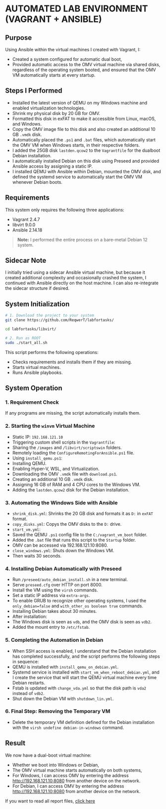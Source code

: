 # AUTOMATED LAB ENVIRONMENT (VAGRANT + ANSIBLE)

## Purpose

Using Ansible within the virtual machines I created with Vagrant, I:

- Created a system configured for automatic dual boot,
- Provided automatic access to the OMV virtual machine via shared disks, regardless of the operating system booted, and ensured that the OMV VM automatically starts at every startup.

## Steps I Performed

- Installed the latest version of QEMU on my Windows machine and enabled virtualization technologies.
- Shrink my physical disk by 20 GB for OMV.
- Formatted this disk in exFAT to make it accessible from Linux, macOS, and Windows.
- Copy the OMV image file to this disk and also created an additional 10 GB `.vmdk` disk.
- Automatically placed the `.ps1` and `.bat` files, which automatically start the OMV VM when Windows starts, in their respective folders.
- I added the 25GB disk `lastden.qcow2` to the `Vagrantfile` for the dualboot Debian installation.
- I automatically installed Debian on this disk using Preseed and provided Ansible access by assigning a static IP.
- I installed QEMU with Ansible within Debian, mounted the OMV disk, and defined the systemd service to automatically start the OMV VM whenever Debian boots.

## Requirements

This system only requires the following three applications:

- Vagrant 2.4.7
- libvirt 9.0.0
- Ansible 2.14.18

> **Note:** I performed the entire process on a bare-metal Debian 12 system.

## Sidecar Note

I initially tried using a sidecar Ansible virtual machine, but because it created additional complexity and occasionally crashed the system, I continued with Ansible directly on the host machine. I can also re-integrate the sidecar structure if desired.

## System Initialization

```bash
# 1. Download the project to your system
git clone https://github.com/ReqwerT/labfortasks/

cd labfortasks/libvirt/

# 2. Run as ROOT
sudo ./start_all.sh
```

This script performs the following operations:

- Checks requirements and installs them if they are missing.
- Starts virtual machines.
- Runs Ansible playbooks.

## System Operation

### 1. Requirement Check

If any programs are missing, the script automatically installs them.

### 2. Starting the `winvm` Virtual Machine

- Static IP: `192.168.121.10`
- Triggering custom shell scripts in the `Vagrantfile`:
- Sharing the `/images` and `/libvirt/scriptswin` folders.
- Remotely loading the `ConfigureRemotingForAnsible.ps1` file.
- Using `install_qemu.ps1`:
- Installing QEMU.
- Enabling Hyper-V, WSL, and Virtualization.
- Downloading the OMV `.vmdk` file with `download.ps1`.
- Creating an additional 10 GB `.vmdk` disk.
- Assigning 16 GB of RAM and 4 CPU cores to the Windows VM.
- Adding the `lastden.qcow2` disk for the Debian installation.

### 3. Automating the Windows Side with Ansible

- `shrink_disk.yml`: Shrinks the 20 GB disk and formats it as `D:` in `exFAT` format.
- `copy_disks.yml`: Copys the OMV disks to the `D:` drive.
- `start_vm.yml`:
- Saved the QEMU `.ps1` config file to the `C:/vagrant_vm_boot` folder.
- Added the `.bat` file that runs this script to the `Startup` folder.
- OMV can be accessed via 192.168.121.10:8080.
- `close_windows.yml`: Shuts down the Windows VM.
- Then waits 30 seconds.

### 4. Installing Debian Automatically with Preseed

- Run `/preseed/auto_debian_install.sh` in a new terminal.
- Serve `preseed.cfg` over HTTP on port 8000.
- Install the VM using the `virsh` commands.
- Set a static IP address via `extra-args`.
- To enable GRUB to recognize other operating systems, I used the `only_debian=false` and `with_other_os boolean true` commands.
- Installing Debian takes about 30 minutes.
- After installation:
- The Windows disk is seen as `vdb`, and the OMV disk is seen as `vdb2`.
- Added the mount entry to `/etc/fstab`.

### 5. Completing the Automation in Debian

- When SSH access is enabled, I understand that the Debian installation has completed successfully, and the script performs the following steps in sequence:
- QEMU is installed with `install_qemu_on_debian.yml`.
- Systemd service is installed with `start_vm_when_reboot_debian.yml`, and I create the service that will start the QEMU virtual machine every time Debian restarts.
- Fstab is updated with `change_vda.yml` so that the disk path is `vda2` instead of `vdb2`.
- Shut down the Debian VM with `shutdown_lin.yml`.

### 6. Final Step: Removing the Temporary VM

- Delete the temporary VM definition defined for the Debian installation with the `virsh undefine debian-in-windows` command.

## Result

We now have a dual-boot virtual machine:

- Whether we boot into Windows or Debian,
- The OMV virtual machine starts automatically on both systems,
- For Windows, I can access OMV by entering the address http://192.168.121.10:8080 from another device on the network.
- For Debian, I can access OMV by entering the address http://192.168.121.10:8080 from another device on the network.

If you want to read all report files, [click here](https://github.com/ReqwerT/labfortasks/blob/main/report.md)
